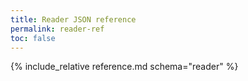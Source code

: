 ```yaml
---
title: Reader JSON reference
permalink: reader-ref
toc: false
---
```


{% include_relative reference.md schema="reader" %}
